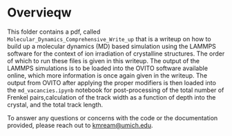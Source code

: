 # Overvieqw
This folder contains a pdf, called `Molecular_Dynamics_Comprehensive_Write_up` that is a writeup on how to build up a molecular dynamics (MD) based simulation using the LAMMPS software for the context of ion irradiation of crystalline structures. The order of which to run these files is given in this writeup. The output of the LAMMPS simulations is to be loaded into the OVITO software available online, which more information is once again given in the writeup. The output from OVITO after applying the proper modifiers is then loaded into the  `md_vacancies.ipynb` notebook for post-processing of the total number of Frenkel pairs,calculation of the track width as a function of depth into the crystal, and the total track length. 

To answer any questions or concerns with the code or the documentation provided, please reach out to kmream@umich.edu.
